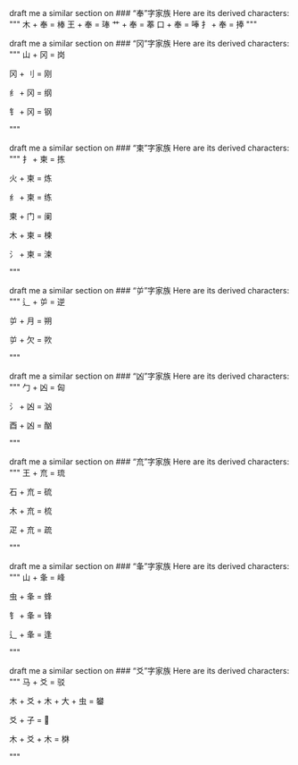 
draft me a similar section on ### “奉”字家族
Here are its derived characters:
"""
木 + 奉 = 棒
王 + 奉 = 琫
艹 + 奉 = 菶
口 + 奉 = 唪
扌 + 奉 = 捧
"""


draft me a similar section on ### “冈”字家族
Here are its derived characters:
"""
山 + 冈 = 岗

冈 + 刂 = 刚

纟 + 冈 = 纲

钅 + 冈 = 钢

"""


draft me a similar section on ### “柬”字家族
Here are its derived characters:
"""
扌 + 柬 = 拣

火 + 柬 = 炼

纟 + 柬 = 练

柬 + 门 = 阑

木 + 柬 = 楝

氵 + 柬 = 湅

"""


draft me a similar section on ### “屰”字家族
Here are its derived characters:
"""
辶 + 屰 = 逆

屰 + 月 = 朔

屰 + 欠 = 欮

"""


draft me a similar section on ### “凶”字家族
Here are its derived characters:
"""
勹 + 凶 = 匈

氵 + 凶 = 汹

酉 + 凶 = 酗

"""



draft me a similar section on ### “㐬”字家族
Here are its derived characters:
"""
王 + 㐬 = 琉

石 + 㐬 = 硫

木 + 㐬 = 梳

疋 + 㐬 = 疏

"""

draft me a similar section on ### “夆”字家族
Here are its derived characters:
"""
山 + 夆 = 峰

虫 + 夆 = 蜂

钅 + 夆 = 锋

辶 + 夆 = 逢

"""




draft me a similar section on ### “爻”字家族
Here are its derived characters:
"""
马 + 爻 = 驳

木 + 爻 + 木 + 大 + 虫  = 蠜

爻 + 子 = 𡥈

木 + 爻 + 木 = 棥

"""


